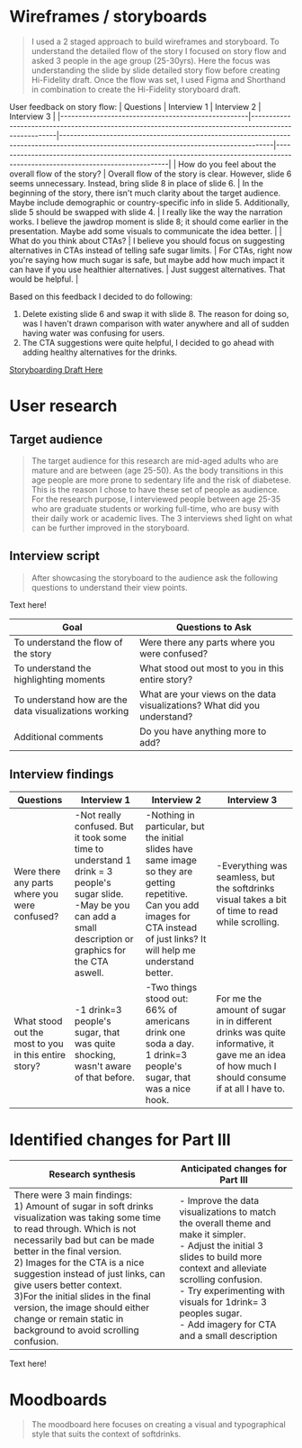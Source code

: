 
# Wireframes / storyboards
> I used a 2 staged approach to build wireframes and storyboard. To understand the detailed flow of the story I focused on story flow and asked 3 people in the age group (25-30yrs). Here the focus was understanding the slide by slide detailed story flow before creating Hi-Fidelity draft. Once the flow was set, I used Figma and Shorthand in combination to create the Hi-Fidelity storyboard draft.

User feedback on story flow:
| Questions                                          | Interview 1                                                                                          | Interview 2                                                                                                                             | Interview 3                                                                                                                  |
|----------------------------------------------------|------------------------------------------------------------------------------------------------------|-----------------------------------------------------------------------------------------------------------------------------------------|------------------------------------------------------------------------------------------------------------------------------|
| How do you feel about the overall flow of the story? | Overall flow of the story is clear. However, slide 6 seems unnecessary. Instead, bring slide 8 in place of slide 6.                       | In the beginning of the story, there isn't much clarity about the target audience. Maybe include demographic or country-specific info in slide 5. Additionally, slide 5 should be swapped with slide 4. | I really like the way the narration works. I believe the jawdrop moment is slide 8; it should come earlier in the presentation. Maybe add some visuals to communicate the idea better. |
| What do you think about CTAs?                     | I believe you should focus on suggesting alternatives in CTAs instead of telling safe sugar limits. | For CTAs, right now you're saying how much sugar is safe, but maybe add how much impact it can have if you use healthier alternatives. | Just suggest alternatives. That would be helpful.                                                                           |


Based on this feedback I decided to do following:
1) Delete existing slide 6 and swap it with slide 8. The reason for doing so, was I haven't drawn comparison with water anywhere and all of sudden having water was confusing for users.
2) The CTA suggestions were quite helpful, I decided to go ahead with adding healthy alternatives for the drinks.

[Storyboarding Draft Here](https://preview.shorthand.com/9EqXDqt6kW4w3XgR)

# User research 

## Target audience
> The target audience for this research are mid-aged adults who are mature and are between (age 25-50). As the body transitions in this age people are more prone to sedentary life and the risk of diabetese. This is the reason I chose to have these set of people as audience. For the research purpose, I interviewed people between age 25-35 who are graduate students or working full-time, who are busy with their daily work or academic lives. The 3 interviews shed light on what can be further improved in the storyboard. 


## Interview script
> After showcasing the storyboard to the audience ask the following questions to understand their view points. 

Text here!

| Goal | Questions to Ask |
|------|------------------|
|To understand the flow of the story | Were there any parts where you were confused?| 
|To understand the highlighting moments | What stood out most to you in this entire story? |
|To understand how are the data visualizations working | What are your views on the data visualizations? What did you understand? |
|Additional comments | Do you have anything more to add? |


## Interview findings


| Questions               | Interview 1  | Interview 2 | Interview 3 |
|-------------------------|--------------------------------|-------------|-------------|
| Were there any parts where you were confused? | -Not really confused. But it took some time to understand 1 drink = 3 people's sugar slide. </br> -May be you can add a small description or graphics for the CTA aswell. | -Nothing in particular, but the initial slides have same image so they are getting repetitive. </br> Can you add images for CTA instead of just links? It will help me understand better.| -Everything was seamless, but the softdrinks visual takes a bit of time to read while scrolling.|
| What stood out the most to you in this entire story? | -1 drink=3 people's sugar, that was quite shocking, wasn't aware of that before.| -Two things stood out: </br>  66% of americans drink one soda a day.  </br> 1 drink=3 people's sugar, that was a nice hook. |  For me the amount of sugar in in different drinks was quite informative, it gave me an idea of how much I should consume if at all I have to.|



# Identified changes for Part III


| Research synthesis                       | Anticipated changes for Part III                                                |
|------------------------------------------|---------------------------------------------------------------------------------|
| There were 3 main findings: </br> 1) Amount of sugar in soft drinks visualization was taking some time to read through. Which is not necessarily bad but can be made better in the final version. </br> 2) Images for the CTA is a nice suggestion instead of just links, can give users better context. </br> 3)For the initial slides in the final version, the image should either change or remain static in background to avoid scrolling confusion. | - Improve the data visualizations to match the overall theme and make it simpler. </br> - Adjust the initial 3 slides to build more context and alleviate scrolling confusion. </br> - Try experimenting with visuals for 1drink= 3 peoples sugar. </br> - Add imagery for CTA and a small description


Text here!

# Moodboards 
> The moodboard here focuses on creating a visual and typographical style that suits the context of softdrinks. 



